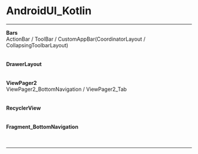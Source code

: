 # AndroidUI_Kotlin
___

**Bars**</br>
ActionBar / ToolBar / CustomAppBar(CoordinatorLayout / CollapsingToolbarLayout)</br>
<br></br>
**DrawerLayout**</br>
<br></br>
**ViewPager2**</br>
ViewPager2_BottomNavigation / ViewPager2_Tab</br>
<br></br>
**RecyclerView**</br>
<br></br>
**Fragment_BottomNavigation**</br>
<br></br>

---
